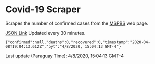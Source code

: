 # Covid-19 Scraper

Scrapes the number of confirmed cases from the [MSPBS](https://www.mspbs.gov.py/covid-19.php) web page.

[JSON Link](https://jmayalag.github.io/covid19-scrape/cases.json)
Updated every 30 minutes.
```
{"confirmed":null,"deaths":0,"recovered":0,"timestamp":"2020-04-08T19:04:13.612Z","pyt":"4/8/2020, 15:04:13 GMT-4"}
```
Last update (Paraguay Time): 4/8/2020, 15:04:13 GMT-4